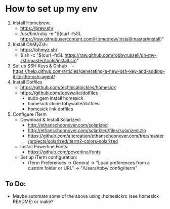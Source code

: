 # How to set up my env #

1. Install Homebrew:
    - https://brew.sh/
    - /usr/bin/ruby -e "$(curl -fsSL https://raw.githubusercontent.com/Homebrew/install/master/install)"
2. Install OhMyZsh:
    - https://ohmyz.sh/
    - $ sh -c "$(curl -fsSL https://raw.github.com/robbyrussell/oh-my-zsh/master/tools/install.sh)"
3. Set up SSH Keys & Github
    - https://help.github.com/articles/generating-a-new-ssh-key-and-adding-it-to-the-ssh-agent/
4. Install Dotfiles
    - https://github.com/technicalpickles/homesick
    - https://github.com/tobywaite/dotfiles
        - sudo gem install homesick
        - homesick clone tobywaite/dotfiles
        - homesick link dotfiles
5. Configure iTerm
    - Download & Install Solarized: 
        - http://ethanschoonover.com/solarized
        - http://ethanschoonover.com/solarized/files/solarized.zip
        - https://github.com/altercation/ethanschoonover.com/tree/master/projects/solarized/iterm2-colors-solarized
    - Install Powerline Fonts:
        - https://github.com/powerline/fonts
    - Set up iTerm configuration:
        - iTerm Preferences -> General -> "Load preferences from a custom folder or URL" -> "/Users/toby/.config/iterm" 

## To Do: ##
- Maybe automate some of the above using .homesickrc (see homesick README) or make?
